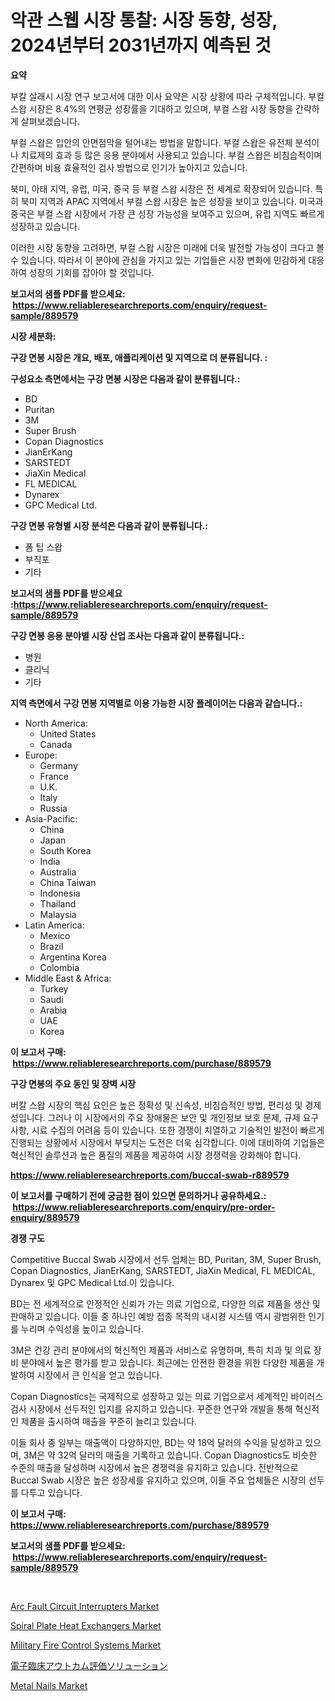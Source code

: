 <p><h1>악관 스웹 시장 통찰: 시장 동향, 성장, 2024년부터 2031년까지 예측된 것</h1></p><p><strong>요약</strong></p>
<p><p>부칼 살래시 시장 연구 보고서에 대한 이사 요약은 시장 상황에 따라 구체적입니다. 부컬 스왑 시장은 8.4%의 연평균 성장률을 기대하고 있으며, 부컬 스왑 시장 동향을 간략하게 살펴보겠습니다.</p><p>부컬 스왑은 입안의 안면점막을 털어내는 방법을 말합니다. 부컬 스왑은 유전체 분석이나 치료제의 효과 등 많은 응용 분야에서 사용되고 있습니다. 부컬 스왑은 비침습적이며 간편하며 비용 효율적인 검사 방법으로 인기가 높아지고 있습니다.</p><p>북미, 아태 지역, 유럽, 미국, 중국 등 부컬 스왑 시장은 전 세계로 확장되어 있습니다. 특히 북미 지역과 APAC 지역에서 부컬 스왑 시장은 높은 성장을 보이고 있습니다. 미국과 중국은 부컬 스왑 시장에서 가장 큰 성장 가능성을 보여주고 있으며, 유럽 지역도 빠르게 성장하고 있습니다.</p><p>이러한 시장 동향을 고려하면, 부컬 스왑 시장은 미래에 더욱 발전할 가능성이 크다고 볼 수 있습니다. 따라서 이 분야에 관심을 가지고 있는 기업들은 시장 변화에 민감하게 대응하여 성장의 기회를 잡아야 할 것입니다.</p></p>
<p><strong>보고서의 샘플 PDF를 받으세요: &nbsp;<a href="https://www.reliableresearchreports.com/enquiry/request-sample/889579">https://www.reliableresearchreports.com/enquiry/request-sample/889579</a></strong></p>
<p><strong>시장 세분화:</strong></p>
<p><strong> 구강 면봉 시장은 개요, 배포, 애플리케이션 및 지역으로 더 분류됩니다. :</strong></p>
<p><strong>구성요소 측면에서는 구강 면봉 시장은 다음과 같이 분류됩니다.:</strong></p>
<p><ul><li>BD</li><li>Puritan</li><li>3M</li><li>Super Brush</li><li>Copan Diagnostics</li><li>JianErKang</li><li>SARSTEDT</li><li>JiaXin Medical</li><li>FL MEDICAL</li><li>Dynarex</li><li>GPC Medical Ltd.</li></ul></p>
<p><strong> 구강 면봉 유형별 시장 분석은 다음과 같이 분류됩니다.:</strong></p>
<p><ul><li>폼 팁 스왑</li><li>부직포</li><li>기타</li></ul></p>
<p><strong>보고서의 샘플 PDF를 받으세요 :<a href="https://www.reliableresearchreports.com/enquiry/request-sample/889579">https://www.reliableresearchreports.com/enquiry/request-sample/889579</a></strong></p>
<p><strong> 구강 면봉 응용 분야별 시장 산업 조사는 다음과 같이 분류됩니다.:</strong></p>
<p><ul><li>병원</li><li>클리닉</li><li>기타</li></ul></p>
<p><strong>지역 측면에서 구강 면봉 지역별로 이용 가능한 시장 플레이어는 다음과 같습니다.:</strong></p>
<p><ul>
    <li>
        North America:
        <ul>
            <li>United States</li>
            <li>Canada</li>
        </ul>
    </li>
    <li>
        Europe:
        <ul>
            <li>Germany</li>
            <li>France</li>
            <li>U.K.</li>
            <li>Italy</li>
            <li>Russia</li>
        </ul>
    </li>
    <li>
        Asia-Pacific:
        <ul>
            <li>China</li>
            <li>Japan</li>
            <li>South Korea</li>
            <li>India</li>
            <li>Australia</li>
            <li>China Taiwan</li>
            <li>Indonesia</li>
            <li>Thailand</li>
            <li>Malaysia</li>
        </ul>
    </li>
    <li>
        Latin America:
        <ul>
            <li>Mexico</li>
            <li>Brazil</li>
            <li>Argentina Korea</li>
            <li>Colombia</li>
        </ul>
    </li>
    <li>
        Middle East & Africa:
        <ul>
            <li>Turkey</li>
            <li>Saudi</li>
            <li>Arabia</li>
            <li>UAE</li>
            <li>Korea</li>
        </ul>
    </li>
    </ul></p>
<p><strong>이 보고서 구매: &nbsp;<a href="https://www.reliableresearchreports.com/purchase/889579">https://www.reliableresearchreports.com/purchase/889579</a></strong></p>
<p><strong>구강 면봉의 주요 동인 및 장벽 시장</strong></p>
<p><p>버칼 스왑 시장의 핵심 요인은 높은 정확성 및 신속성, 비침습적인 방법, 편리성 및 경제성입니다. 그러나 이 시장에서의 주요 장애물은 보안 및 개인정보 보호 문제, 규제 요구 사항, 시료 수집의 어려움 등이 있습니다. 또한 경쟁이 치열하고 기술적인 발전이 빠르게 진행되는 상황에서 시장에서 부딪치는 도전은 더욱 심각합니다. 이에 대비하여 기업들은 혁신적인 솔루션과 높은 품질의 제품을 제공하여 시장 경쟁력을 강화해야 합니다.</p></p>
<p><strong><a href="https://www.reliableresearchreports.com/buccal-swab-r889579">https://www.reliableresearchreports.com/buccal-swab-r889579</a></strong></p>
<p><strong>이 보고서를 구매하기 전에 궁금한 점이 있으면 문의하거나 공유하세요.: &nbsp;<a href="https://www.reliableresearchreports.com/enquiry/pre-order-enquiry/889579">https://www.reliableresearchreports.com/enquiry/pre-order-enquiry/889579</a></strong></p>
<p><strong>경쟁 구도</strong></p>
<p><p>Competitive Buccal Swab 시장에서 선두 업체는 BD, Puritan, 3M, Super Brush, Copan Diagnostics, JianErKang, SARSTEDT, JiaXin Medical, FL MEDICAL, Dynarex 및 GPC Medical Ltd.이 있습니다.</p><p>BD는 전 세계적으로 안정적인 신뢰가 가는 의료 기업으로, 다양한 의료 제품을 생산 및 판매하고 있습니다. 이들 중 하나인 예방 접종 목적의 내시경 시스템 역시 광범위한 인기를 누리며 수익성을 높이고 있습니다.</p><p>3M은 건강 관리 분야에서의 혁신적인 제품과 서비스로 유명하며, 특히 치과 및 의료 장비 분야에서 높은 평가를 받고 있습니다. 최근에는 안전한 환경을 위한 다양한 제품을 개발하여 시장에서 큰 인식을 얻고 있습니다.</p><p>Copan Diagnostics는 국제적으로 성장하고 있는 의료 기업으로서 세계적인 바이러스 검사 시장에서 선두적인 입지를 유지하고 있습니다. 꾸준한 연구와 개발을 통해 혁신적인 제품을 출시하여 매출을 꾸준히 늘리고 있습니다.</p><p>이들 회사 중 일부는 매출액이 다양하지만, BD는 약 18억 달러의 수익을 달성하고 있으며, 3M은 약 32억 달러의 매출을 기록하고 있습니다. Copan Diagnostics도 비슷한 수준의 매출을 달성하며 시장에서 높은 경쟁력을 유지하고 있습니다. 전반적으로 Buccal Swab 시장은 높은 성장세를 유지하고 있으며, 이들 주요 업체들은 시장의 선두를 다투고 있습니다.</p></p>
<p><strong>이 보고서 구매: &nbsp; <a href="https://www.reliableresearchreports.com/purchase/889579">https://www.reliableresearchreports.com/purchase/889579</a></strong></p>
<p><strong>보고서의 샘플 PDF를 받으세요: &nbsp;<a href="https://www.reliableresearchreports.com/enquiry/request-sample/889579">https://www.reliableresearchreports.com/enquiry/request-sample/889579</a></strong><strong></strong></p>
<p>&nbsp;</p>
<p><p><a href="https://view.publitas.com/reportprime-1/arc-fault-circuit-interrupters-market-research-report-its-history-and-forecast-2024-to-2031/">Arc Fault Circuit Interrupters Market</a></p><p><a href="https://github.com/vimar16th/Market-Research-Report-List-4/blob/main/spiral-plate-heat-exchangers-market.md">Spiral Plate Heat Exchangers Market</a></p><p><a href="https://cat-emmental-94b.notion.site/Military-Fire-Control-Systems-Market-Trends-Forecast-and-Competitive-Analysis-to-2031-52edee745da24d429486391a594fec40">Military Fire Control Systems Market</a></p><p><a href="https://medium.com/@arimuller2009/%E9%9B%BB%E5%AD%90%E8%87%A8%E5%BA%8A%E3%82%A2%E3%82%A6%E3%83%88%E3%82%AB%E3%83%A0%E8%A9%95%E4%BE%A1%E3%82%BD%E3%83%AA%E3%83%A5%E3%83%BC%E3%82%B7%E3%83%A7%E3%83%B3%E5%B8%82%E5%A0%B4%E3%81%AE%E5%88%86%E6%9E%90-%E3%81%9D%E3%81%AEcagr-%E5%B8%82%E5%A0%B4%E3%82%BB%E3%82%B0%E3%83%A1%E3%83%B3%E3%83%86%E3%83%BC%E3%82%B7%E3%83%A7%E3%83%B3-%E3%81%8A%E3%82%88%E3%81%B3%E3%82%B0%E3%83%AD%E3%83%BC%E3%83%90%E3%83%AB%E7%94%A3%E6%A5%AD%E6%A6%82%E8%A6%81-ce46a73a5475">電子臨床アウトカム評価ソリューション</a></p><p><a href="https://www.linkedin.com/pulse/metal-nails-market-provides-detailed-segmentation-based-type-tijoe?trackingId=Ko8D3F5ggFuFyGnsOLnNOg%3D%3D">Metal Nails Market</a></p></p>